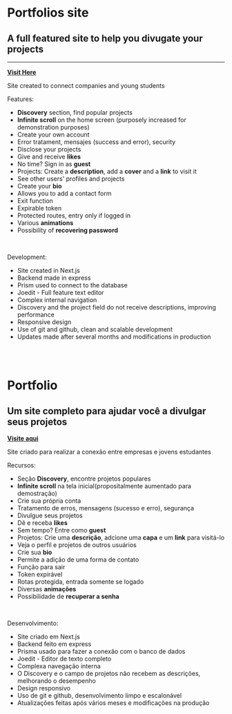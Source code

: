 <h1>Portfolios site</h1>
<h2>A full featured site to help you divugate your projects</h2>
<hr>

<a href="https://victor-spichenkoff.github.io/portfolio/"><strong>Visit Here</strong></a>

<p>Site created to connect companies and young students</p>
<p>Features:</p>
<ul>
    <li><strong>Discovery</strong> section, find popular projects</li>
    <li><strong>Infinite scroll</strong> on the home screen (purposely increased for demonstration purposes)</li>
    <li>Create your own account</li>
    <li>Error tratament, mensajes (success and error), security</li>
    <li>Disclose your projects</li>
    <li>Give and receive <strong>likes</strong></li>
    <li>No time? Sign in as <strong>guest</strong></li>
    <li>Projects: Create a <strong>description</strong>, add a <strong>cover</strong> and a <strong>link</strong> to visit it</li>
    <li>See other users' profiles and projects</li>
    <li>Create your <strong>bio</strong></li>
    <li>Allows you to add a contact form</li>
    <li>Exit function</li>
    <li>Expirable token</li>
    <li>Protected routes, entry only if logged in</li>
    <li>Various <strong>animations</strong></li>
    <li>Possibility of <strong>recovering password</strong></li>
</ul>

<br>

<p>Development:</p>
<ul>
    <li>Site created in Next.js</li>
    <li>Backend made in express</li>
    <li>Prism used to connect to the database</li>
    <li>Joedit - Full feature text editor</li>
    <li>Complex internal navigation</li>
    <li>Discovery and the project field do not receive descriptions, improving performance</li>
    <li>Responsive design</li>
    <li>Use of git and github, clean and scalable development</li>
    <li>Updates made after several months and modifications in production</li>
</ul>



<br><br>
<h1>Portfolio</h1>
<h2>Um site completo para ajudar você a divulgar seus projetos</h2>

<a href="https://victor-spichenkoff.github.io/portfolio/"><strong>Visite aqui</strong></a>

<p>Site criado para realizar a conexão entre empresas e jovens estudantes</p>
<p>Recursos:</p>
<ul>
    <li>Seção <strong>Discovery</strong>, encontre projetos populares</li>
    <li><strong>Infinite scroll</strong> na tela inicial(propositalmente aumentado para demostração)</li>
    <li>Crie sua própria conta</li>
    <li>Tratamento de erros, mensagens (sucesso e erro), segurança</li>
    <li>Divulgue seus projetos</li>
    <li>Dê e receba <strong>likes</strong></li>
    <li>Sem tempo? Entre como <strong>guest</strong></li>
    <li>Projetos: Crie uma <strong>descrição</strong>, adcione uma <strong>capa</strong> e um <strong>link</strong> para visitá-lo</li>
    <li>Veja o perfil e projetos de outros usuários</li>
    <li>Crie sua <strong>bio</strong></li>
    <li>Permite a adição de uma forma de contato</li>
    <li>Função para sair</li>
    <li>Token expirável</li>
    <li>Rotas protegida, entrada somente se logado</li>
    <li>Diversas <strong>animações</strong></li>
    <li>Possibilidade de <strong>recuperar a senha</strong></li>
</ul>

<br>

<p>Desenvolvimento:</p>
<ul>
    <li>Site criado em Next.js</li>
    <li>Backend feito em express</li>
    <li>Prisma usado para fazer a conexão com o banco de dados</li>
    <li>Joedit - Editor de texto completo</li>
    <li>Complexa navegação interna</li>
    <li>O Discovery e o campo de projetos não recebem as descrições, melhorando o desempenho</li>
    <li>Design responsivo</li>
    <li>Uso de git e github, desenvolvimento limpo e escalonável</li>
    <li>Atualizações feitas após vários meses e modificações na produção</li>
</ul>